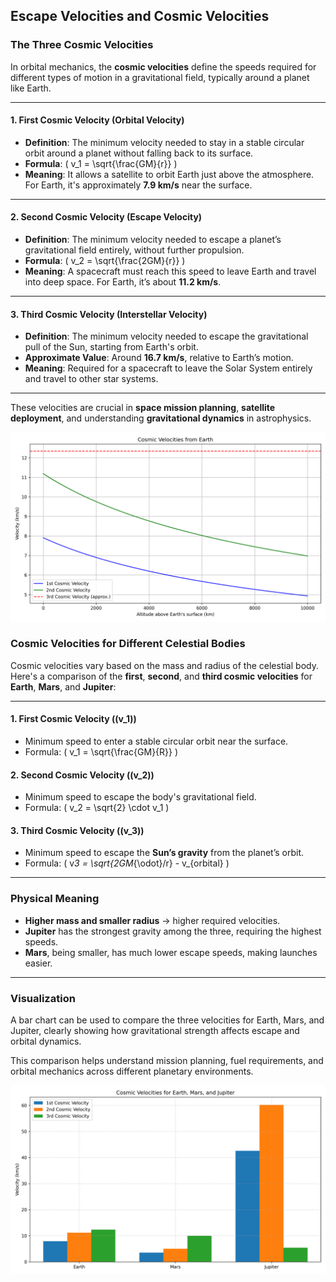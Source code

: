 ## Escape Velocities and Cosmic Velocities

### The Three Cosmic Velocities

In orbital mechanics, the **cosmic velocities** define the speeds required for different types of motion in a gravitational field, typically around a planet like Earth.

---

#### 1. First Cosmic Velocity (Orbital Velocity)

- **Definition**: The minimum velocity needed to stay in a stable circular orbit around a planet without falling back to its surface.
- **Formula**: \( v_1 = \sqrt{\frac{GM}{r}} \)
- **Meaning**: It allows a satellite to orbit Earth just above the atmosphere. For Earth, it's approximately **7.9 km/s** near the surface.

---

#### 2. Second Cosmic Velocity (Escape Velocity)

- **Definition**: The minimum velocity needed to escape a planet’s gravitational field entirely, without further propulsion.
- **Formula**: \( v_2 = \sqrt{\frac{2GM}{r}} \)
- **Meaning**: A spacecraft must reach this speed to leave Earth and travel into deep space. For Earth, it’s about **11.2 km/s**.

---

#### 3. Third Cosmic Velocity (Interstellar Velocity)

- **Definition**: The minimum velocity needed to escape the gravitational pull of the Sun, starting from Earth's orbit.
- **Approximate Value**: Around **16.7 km/s**, relative to Earth’s motion.
- **Meaning**: Required for a spacecraft to leave the Solar System entirely and travel to other star systems.

---

These velocities are crucial in **space mission planning**, **satellite deployment**, and understanding **gravitational dynamics** in astrophysics.

![Projectile Motion](./Pictures/cosmic_velocities.png)

### Cosmic Velocities for Different Celestial Bodies

Cosmic velocities vary based on the mass and radius of the celestial body. Here's a comparison of the **first**, **second**, and **third cosmic velocities** for **Earth**, **Mars**, and **Jupiter**:

---

#### 1. **First Cosmic Velocity** (\(v_1\))

- Minimum speed to enter a stable circular orbit near the surface.
- Formula: \( v_1 = \sqrt{\frac{GM}{R}} \)

#### 2. **Second Cosmic Velocity** (\(v_2\))

- Minimum speed to escape the body's gravitational field.
- Formula: \( v_2 = \sqrt{2} \cdot v_1 \)

#### 3. **Third Cosmic Velocity** (\(v_3\))

- Minimum speed to escape the **Sun’s gravity** from the planet’s orbit.
- Formula: \( v*3 = \sqrt{2GM*{\odot}/r} - v\_{orbital} \)

---

### Physical Meaning

- **Higher mass and smaller radius** → higher required velocities.
- **Jupiter** has the strongest gravity among the three, requiring the highest speeds.
- **Mars**, being smaller, has much lower escape speeds, making launches easier.

---

### Visualization

A bar chart can be used to compare the three velocities for Earth, Mars, and Jupiter, clearly showing how gravitational strength affects escape and orbital dynamics.

This comparison helps understand mission planning, fuel requirements, and orbital mechanics across different planetary environments.

![Projectile Motion](./Pictures/cosmic_velocities_bar.png)
